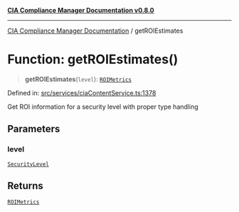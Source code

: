 [**CIA Compliance Manager Documentation v0.8.0**](../README.md)

***

[CIA Compliance Manager Documentation](../globals.md) / getROIEstimates

# Function: getROIEstimates()

> **getROIEstimates**(`level`): [`ROIMetrics`](../interfaces/ROIMetrics.md)

Defined in: [src/services/ciaContentService.ts:1378](https://github.com/Hack23/cia-compliance-manager/blob/78912779fad2796d4afcf9e0a863cca80a66b25f/src/services/ciaContentService.ts#L1378)

Get ROI information for a security level with proper type handling

## Parameters

### level

[`SecurityLevel`](../type-aliases/SecurityLevel.md)

## Returns

[`ROIMetrics`](../interfaces/ROIMetrics.md)
